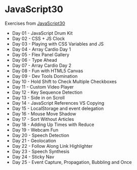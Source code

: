 # JavaScript30

Exercises from [JavaScript30](https://JavaScript30.com)

- Day 01 - JavaScript Drum Kit
- Day 02 - CSS + JS Clock
- Day 03 - Playing with CSS Variables and JS
- Day 04 - Array Cardio Day 1
- Day 05 - Flex Panel Gallery
- Day 06 - Type Ahead
- Day 07 - Array Cardio Day 2
- Day 08 - Fun with HTML5 Canvas
- Day 09 - Dev Tools Domination
- Day 10 - Hold Shift to Check Multiple Checkboxes
- Day 11 - Custom Video Player
- Day 12 - Key Sequence Detection
- Day 13 - Side in on Scroll
- Day 14 - JavaScript References VS Copying
- Day 15 - LocalStorage and event delegation
- Day 16 - Mouse Move Shadow
- Day 17 - Sort Without Articles
- Day 18 - Adding Up Times with Reduce
- Day 19 - Webcam Fun
- Day 20 - Speech Detection
- Day 21 - Geolocation
- Day 22 - Follow Along Link Highlighter
- Day 23 - Speech Synthesis
- Day 24 - Sticky Nav
- Day 25 - Event Capture, Propagation, Bubbling and Once
